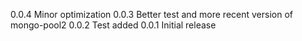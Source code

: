 0.0.4 Minor optimization
0.0.3 Better test and more recent version of mongo-pool2
0.0.2 Test added
0.0.1 Initial release